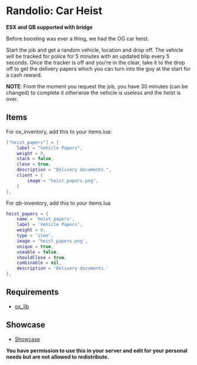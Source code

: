 # Randolio: Car Heist

**ESX and QB supported with bridge**

Before boosting was ever a thing, we had the OG car heist.

Start the job and get a random vehicle, location and drop off. The vehicle will be tracked for police for 5 minutes with an updated blip every 5 seconds. Once the tracker is off and you're in the clear, take it to the drop off to get the delivery papers which you can turn into the guy at the start for a cash reward. 


**NOTE**: From the moment you request the job, you have 30 minutes (can be changed) to complete it otherwise the vehicle is useless and the heist is over.

## Items

For ox_inventory, add this to your items.lua:
```lua
["heist_papers"] = {
    label = "Vehicle Papers",
    weight = 0,
    stack = false,
    close = true,
    description = "Delivery documents.",
    client = {
        image = "heist_papers.png",
    }
},
```
For qb-inventory, add this to your items.lua
```lua
heist_papers = {
    name = 'heist_papers',
    label = 'Vehicle Papers',
    weight = 0,
    type = 'item',
    image = 'heist_papers.png',
    unique = true,
    useable = false,
    shouldClose = true,
    combinable = nil,
    description = 'Delivery documents.'
},
```

## Requirements

* [ox_lib](https://github.com/overextended/ox_lib/releases/tag/v3.16.2)

## Showcase

* [Showcase](https://streamable.com/1jqvax)

**You have permission to use this in your server and edit for your personal needs but are not allowed to redistribute.**
